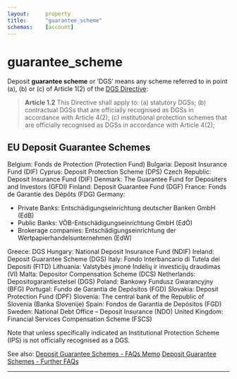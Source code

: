 ```yaml
---
layout:     property
title:      "guarantee_scheme"
schemas:    [account]
---
```


# guarantee_scheme
Deposit **guarantee scheme** or ‘DGS’ means any scheme referred to in point (a), (b) or (c) of Article 1(2) of the [DGS Directive][dgs]:

> **Article 1.2**
> This Directive shall apply to:
> (a) statutory DGSs;
> (b) contractual DGSs that are officially recognised as DGSs in accordance with Article 4(2);
> (c) institutional protection schemes that are officially recognised as DGSs in accordance with Article 4(2);

## EU Deposit Guarantee Schemes
Belgium: Fonds de Protection (Protection Fund)
Bulgaria: Deposit Insurance Fund (DIF)
Cyprus: Deposit Protection Scheme (DPS)
Czech Republic: Deposit Insurance Fund (DIF)
Denmark: The Guarantee Fund for Depositers and Investors (GFDI)
Finland: Deposit Guarantee Fund (DGF)
France: Fonds de Garantie des Dépôts (FDG)
Germany:
- Private Banks: Entschädigungseinrichtung deutscher Banken GmbH (EdB)
- Public Banks: VÖB-Entschädigungseinrichtung GmbH (EdÖ)
- Brokerage companies: Entschädigungseinrichtung der Wertpapierhandelsunternehmen (EdW)

Greece: DGS
Hungary: National Deposit Insurance Fund (NDIF)
Ireland: Deposit Guarantee Scheme (DGS)
Italy: Fondo Interbancario di Tutela dei Depositi (FITD)
Lithuania: 	Valstybės įmonė Indėlių ir investicijų draudimas (VI)
Malta: Depositor Compensation Scheme (DCS)
Netherlands: Depositogarantiestelsel (DGS)
Poland: Bankowy Fundusz Gwarancyjny (BFG)
Portugal: Fundo de Garantia de Depósitos (FGD)
Slovakia: Deposit Protection Fund (DPF)
Slovenia:  The central bank of the Republic of Slovenia (Banka Slovenije)
Spain: Fondos de Garantía de Depósitos (FGD)
Sweden: National Debt Office – Deposit Insurance (NDO)
United Kingdom: Financial Services Compensation Scheme (FSCS)

Note that unless specifically indicated an Institutional Protection Scheme (IPS) is not officially recognised as a DGS.

See also:
[Deposit Guarantee Schemes - FAQs Memo][2]
[Deposit Guarantee Schemes - Further FAQs][3]

---
[dgs]: http://eur-lex.europa.eu/legal-content/EN/TXT/?uri=CELEX%3A32014L0049
[2]: http://europa.eu/rapid/press-release_MEMO-15-6153_en.htm
[3]: http://europa.eu/rapid/press-release_MEMO-15-6165_en.htm
